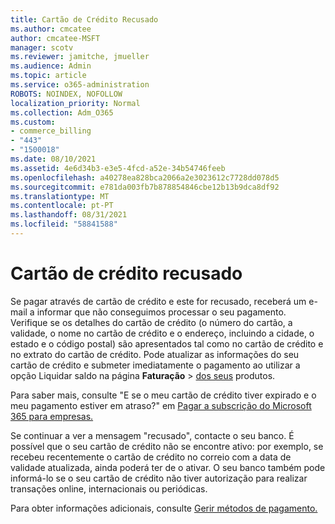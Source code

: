 ```yaml
---
title: Cartão de Crédito Recusado
ms.author: cmcatee
author: cmcatee-MSFT
manager: scotv
ms.reviewer: jamitche, jmueller
ms.audience: Admin
ms.topic: article
ms.service: o365-administration
ROBOTS: NOINDEX, NOFOLLOW
localization_priority: Normal
ms.collection: Adm_O365
ms.custom:
- commerce_billing
- "443"
- "1500018"
ms.date: 08/10/2021
ms.assetid: 4e6d34b3-e3e5-4fcd-a52e-34b54746feeb
ms.openlocfilehash: a40278ea828bca2066a2e3023612c7728dd078d5
ms.sourcegitcommit: e781da003fb7b878854846cbe12b13b9dca8df92
ms.translationtype: MT
ms.contentlocale: pt-PT
ms.lasthandoff: 08/31/2021
ms.locfileid: "58841588"
---
```

# <a name="declined-credit-card"></a>Cartão de crédito recusado

Se pagar através de cartão de crédito e este for recusado, receberá um e-mail a informar que não conseguimos processar o seu pagamento. Verifique se os [](https://go.microsoft.com/fwlink/p/?linkid=842054) detalhes do cartão de crédito (o número do cartão, a validade, o nome no cartão de crédito e o endereço, incluindo a cidade, o estado e o código postal) são apresentados tal como no cartão de crédito e no extrato do cartão de crédito. Pode atualizar as informações do seu cartão  de crédito e submeter imediatamente o pagamento ao utilizar a opção Liquidar saldo na página **Faturação**  >  [dos seus](https://go.microsoft.com/fwlink/p/?linkid=842054) produtos.

Para saber mais, consulte "E se o meu cartão de crédito tiver expirado e o meu pagamento estiver em atraso?" em [Pagar a subscrição do Microsoft 365 para empresas.](https://docs.microsoft.com/microsoft-365/commerce/billing-and-payments/pay-for-your-subscription#what-if-my-credit-card-was-declined-and-my-payment-is-past-due)
  
Se continuar a ver a mensagem "recusado", contacte o seu banco. É possível que o seu cartão de crédito não se encontre ativo: por exemplo, se recebeu recentemente o cartão de crédito no correio com a data de validade atualizada, ainda poderá ter de o ativar. O seu banco também pode informá-lo se o seu cartão de crédito não tiver autorização para realizar transações online, internacionais ou periódicas.  
  
Para obter informações adicionais, consulte [Gerir métodos de pagamento.](https://docs.microsoft.com/microsoft-365/commerce/billing-and-payments/manage-payment-methods)